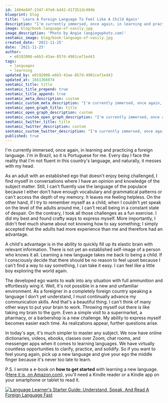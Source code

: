 ```yaml
---
id: 1404e84f-2347-47e0-bd42-d17351dc404b
blueprint: blog
title: 'Learn A Foreign Language To Feel Like A Child Again'
description: "I'm currently immersed, once again, in learning and practicing a foreign language. I'm in Brazil, so it is Portuguese for me. My ego is trying to hold me back, but I persevere."
image: blog/book-language-of-vasily.jpg
image_description: 'Photo by Angie (angiegophoto.com)'
seotamic_image: blog/book-language-of-vasily.jpg
created_date: '2021-11-25'
date: '2021-11-25'
author:
  - e0192008-e6b3-43ae-857d-4901cef1ed43
tags:
  - languages
  - learning
updated_by: e0192008-e6b3-43ae-857d-4901cef1ed43
updated_at: 1661366974
seotamic_title: title
seotamic_title_prepend: true
seotamic_title_append: true
seotamic_meta_description: custom
seotamic_custom_meta_description: "I'm currently immersed, once again, in learning and practicing a foreign language. I'm in Brazil, so it is Portuguese for me. My ego is trying to hold me back, but I persevere."
seotamic_open_graph_title: title
seotamic_open_graph_description: custom
seotamic_custom_open_graph_description: "I'm currently immersed, once again, in learning and practicing a foreign language. I'm in Brazil, so it is Portuguese for me. My ego is trying to hold me back, but I persevere."
seotamic_twitter_title: title
seotamic_twitter_description: custom
seotamic_custom_twitter_description: "I'm currently immersed, once again, in learning and practicing a foreign language. I'm in Brazil, so it is Portuguese for me. My ego is trying to hold me back, but I persevere."
published: true
---
```

I'm currently immersed, once again, in learning and practicing a foreign language. I'm in Brazil, so it is Portuguese for me. Every day I face the reality that I'm not fluent in this country's language, and naturally, it messes with my head.

As an adult with an established ego that doesn't enjoy being challenged, I find myself in conversations where I have an opinion and knowledge of the subject matter. Still, I can't fluently use the language of the populace because I either don't have enough vocabulary and grammatical patterns or can't access the depth of my memory. It leaves me feeling helpless. On the other hand, if I try to remember myself as a child, when I couldn't yet speak on the level of the adults around me, I can't recall being in a constant state of despair. On the contrary, I took all those challenges as a fun exercise. I did my best and found crafty ways to express myself. More importantly, I didn't feel much shame about not knowing how to say something; I simply accepted that the adults had more experience than me and therefore had an advantage.

A child's advantage is in the ability to quickly fill up its elastic brain with relevant information. There is not yet an established self-image of a person who knows it all. Learning a new language takes me back to being a child. If I consciously decide that there should be no reason to feel upset because I can't find a way to say something, I can take it easy. I can feel like a little boy exploring the world again.

The developed ego wants to walk into any situation with full ammunition and effortlessly wing it. Well, it's not possible in a new and unfamiliar environment. As a foreigner in a completely foreign country speaking a language I don't yet understand, I must continually advance my communication skills. And that's a beautiful thing. I can't think of many other ways to put your brain to work. Throwing myself out there is like taking my brain to the gym. Even a simple visit to a supermarket, a pharmacy, or a barbershop is a new challenge. My ability to express myself becomes easier each time. As realizations appear, further questions arise.

In today's age, it's much simpler to master any subject. We now have online dictionaries, videos, ebooks, classes over Zoom, chat rooms, and messenger apps when it comes to learning languages. We have virtually countless opportunities to clarify, practice, and solidify. So if you want to feel young again, pick up a new language and give your ego the middle finger because it's never too late to learn.

P.S. I wrote a e-book on **how to get started** with learning a new language. ([Here it is, on Amazon.com](https://bit.ly/LangBookNML)), you'll need a Kindle reader or a Kindle app on your smartphone or tablet to read it.

[![Language Learner's Starter Guide: Understand, Speak, And Read A Foreign Language Fast](/images/blog/Hardcover-Book-Hand-Language-Cover-2.jpg)](https://bit.ly/LangBookNML)